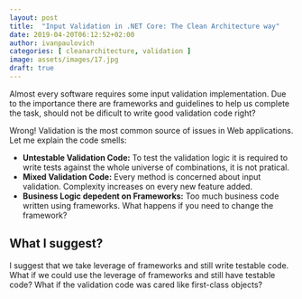 ```yaml
---
layout: post
title:  "Input Validation in .NET Core: The Clean Architecture way"
date: 2019-04-20T06:12:52+02:00
author: ivanpaulovich
categories: [ cleanarchitecture, validation ]
image: assets/images/17.jpg
draft: true
---
```

Almost every software requires some input validation implementation. Due to the importance there are frameworks and guidelines to help us complete the task, should not be dificult to write good validation code right?

Wrong! Validation is the most common source of issues in Web applications. Let me explain the code smells:

* **Untestable Validation Code:** To test the validation logic it is required to write tests against the whole universe of combinations, it is not pratical.
* **Mixed Validation Code:** Every method is concerned about input validation. Complexity increases on every new feature added.
* **Business Logic depedent on Frameworks:** Too much business code written using frameworks. What happens if you need to change the framework?

## What I suggest?

I suggest that we take leverage of frameworks and still write testable code.
What if we could use the leverage of frameworks and still have testable code? What if the validation code was cared like first-class objects?
